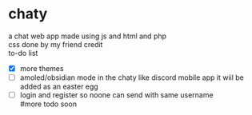 # chaty
a chat web app made using js and html and php 
<br>css done by my friend credit
<br> to-do list
- [x] more themes
- [ ]  amoled/obsidian mode in the chaty like discord mobile app it wiil be added as an easter egg 
- [ ] login and register so noone can send with same username 
<br> #more todo soon
